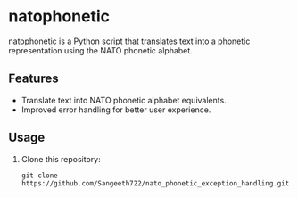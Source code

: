 # natophonetic

natophonetic is a Python script that translates text into a phonetic representation using the NATO phonetic alphabet.

## Features

- Translate text into NATO phonetic alphabet equivalents.
- Improved error handling for better user experience.
## Usage

1. Clone this repository:

   ```shell
   git clone https://github.com/Sangeeth722/nato_phonetic_exception_handling.git
